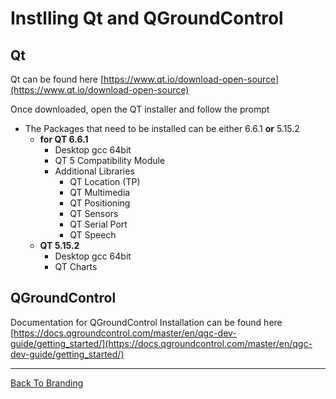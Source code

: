 # Instlling Qt and QGroundControl

## Qt
Qt can be found here
[https://www.qt.io/download-open-source](https://www.qt.io/download-open-source)

Once downloaded, open the QT installer and follow the prompt
 - The Packages that need to be installed can be either 6.6.1 **or** 5.15.2
   - **for QT 6.6.1**
      - Desktop gcc 64bit
      - QT 5 Compatibility Module
      - Additional Libraries 
         - QT Location (TP)
         - QT Multimedia
         - QT Positioning
         - QT Sensors
         - QT Serial Port
         - QT Speech
   - **QT 5.15.2**
      - Desktop gcc 64bit
      - QT Charts

## QGroundControl
Documentation for QGroundControl Installation can be found here
[https://docs.qgroundcontrol.com/master/en/qgc-dev-guide/getting_started/](https://docs.qgroundcontrol.com/master/en/qgc-dev-guide/getting_started/)

---
[Back To Branding](Readme.md)